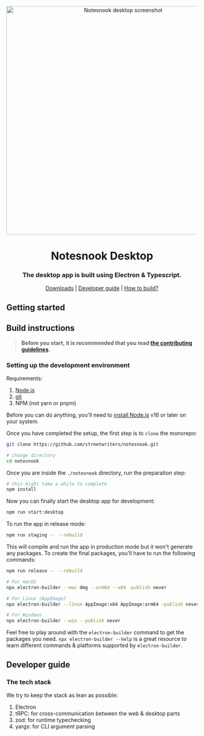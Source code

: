 <p align="center">
<img style="align:center;" src="/resources/screenshots/web.jpg" alt="Notesnook desktop screenshot" width="600" />
</p>

<h1 align="center">Notesnook Desktop</h1>
<h3 align="center">The desktop app is built using Electron & Typescript.</h3>
<p align="center">
<a href="https://notesnook.com/downloads">Downloads</a> | <a href="#developer-guide">Developer guide</a> | <a href="#build-instructions">How to build?</a>
</p>

## Getting started

## Build instructions

> **Before you start, it is recommended that you read [the contributing guidelines](/CONTRIBUTING.md).**

### Setting up the development environment

Requirements:

1. [Node.js](https://nodejs.org/en/download/)
2. [git](https://git-scm.com/downloads)
3. NPM (not yarn or pnpm)

Before you can do anything, you'll need to [install Node.js](https://nodejs.org/en/download/) v16 or later on your system.

Once you have completed the setup, the first step is to `clone` the monorepo:

```bash
git clone https://github.com/streetwriters/notesnook.git

# change directory
cd notesnook
```

Once you are inside the `./notesnook` directory, run the preparation step:

```bash
# this might take a while to complete
npm install
```

Now you can finally start the desktop app for development:

```bash
npm run start:desktop
```

To run the app in release mode:

```bash
npm run staging -- --rebuild
```

This will compile and run the app in production mode but it won't generate any packages. To create the final packages, you'll have to run the following commands:

```bash
npm run release -- --rebuild

# For macOS
npx electron-builder --mac dmg --arm64 --x64 -publish never

# For Linux (AppImage)
npx electron-builder --linux AppImage:x64 AppImage:arm64 -publish never

# For Windows
npx electron-builder --win --publish never
```

Feel free to play around with the `electron-builder` command to get the packages you need. `npx electron-builder --help` is a great resource to learn different commands & platforms supported by `electron-builder`.

## Developer guide

### The tech stack

We try to keep the stack as lean as possible:

1. Electron
2. tRPC: for cross-communication between the web & desktop parts
3. zod: for runtime typechecking
4. yargs: for CLI argument parsing
